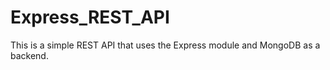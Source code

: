 # Express_REST_API
This is a simple REST API that uses the Express module and MongoDB as a backend.
